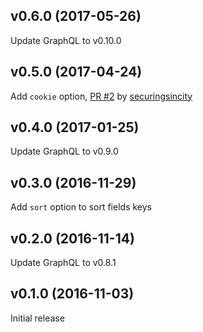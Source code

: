 ## v0.6.0 (2017-05-26)

Update GraphQL to v0.10.0

## v0.5.0 (2017-04-24)

Add `cookie` option, [PR #2](https://github.com/thusfresh/graphql-fetch-schema/pull/2) by [securingsincity](https://github.com/securingsincity)

## v0.4.0 (2017-01-25)

Update GraphQL to v0.9.0

## v0.3.0 (2016-11-29)

Add `sort` option to sort fields keys

## v0.2.0 (2016-11-14)

Update GraphQL to v0.8.1

## v0.1.0 (2016-11-03)

Initial release

